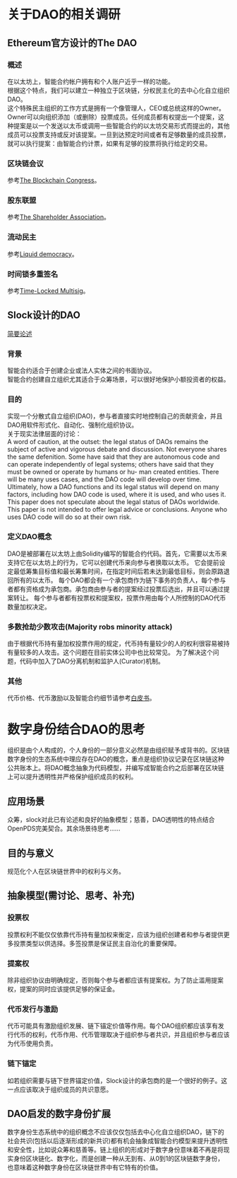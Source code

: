 # 关于DAO的相关调研
## Ethereum官方设计的The DAO
### 概述
在以太坊上，智能合约帐户拥有和个人账户近乎一样的功能。  
根据这个特点，我们可以建立一种独立于区块链，分权民主化的去中心化自立组织DAO。  
这个特殊民主组织的工作方式是拥有一个像管理人，CEO或总统这样的Owner。Owner可以向组织添加（或删除）投票成员。任何成员都有权提出一个提案，这种提案是以一个发送以太币或调用一些智能合约的以太坊交易形式而提出的，其他成员可以投票支持或反对该提案。一旦到达预定时间或者有足够数量的成员投票，就可以执行提案：由智能合约计票，如果有足够的投票将执行给定的交易。
### 区块链会议
参考[The Blockchain Congress](https://www.ethereum.org/dao#the-blockchain-congress)。
### 股东联盟
参考[The Shareholder Association](https://www.ethereum.org/dao#the-shareholder-association)。
### 流动民主
参考[Liquid democracy](https://www.ethereum.org/dao#liquid-democracy)。
### 时间锁多重签名
参考[Time-Locked Multisig](https://www.ethereum.org/dao#time-locked-multisig)。
## Slock设计的DAO
[简要论述](https://blog.slock.it/a-primer-to-the-decentralized-autonomous-organization-dao-69fb125bd3cd)
### 背景
智能合约适合于创建企业或法人实体之间的书面协议。  
智能合约创建自立组织尤其适合于众筹场景，可以很好地保护小额投资者的权益。  
### 目的
实现一个分散式自立组织(DAO)，参与者直接实时地控制自己的贡献资金，并且DAO用软件形式化、自动化、强制化组织协议。  
关于现实法律层面的讨论：  
A word of caution, at the outset: the legal status of
DAOs remains the subject of active and vigorous debate
and discussion. Not everyone shares the same defenition.
Some have said that they are autonomous code and can
operate independently of legal systems; others have said
that they must be owned or operate by humans or hu-
man created entities. There will be many uses cases, and
the DAO code will develop over time. Ultimately, how a
DAO functions and its legal status will depend on many
factors, including how DAO code is used, where it is used,
and who uses it. This paper does not speculate about
the legal status of DAOs worldwide. This paper is not
intended to offer legal advice or conclusions. Anyone who
uses DAO code will do so at their own risk.
### 定义DAO概念
DAO是被部署在以太坊上由Solidity编写的智能合约代码。首先，它需要以太币来支持它在以太坊上的行为，它可以创建代币来向参与者换取以太币。
它会提前设定最低筹集目标值和最长筹集时间，在指定时间后若未达到最低目标，则会原路退回所有的以太币。
每个DAO都会有一个承包商作为链下事务的负责人，每个参与者都有资格成为承包商。承包商由参与者的提案经过投票后选出，并且可以通过提案转让。
每个参与者都有投票权和提案权，投票作用由每个人所控制的DAO代币数量加权决定。
### 多数抢劫少数攻击(Majority robs minority attack)
由于根据代币持有量加权投票作用的规定，代币持有量较少的人的权利很容易被持有量较多的人攻击。这个问题在目前实体公司中也比较常见。
为了解决这个问题，代码中加入了DAO分离机制和监护人(Curator)机制。
### 其他
代币价格、代币激励以及智能合约细节请参考[白皮书](https://download.slock.it/public/DAO/WhitePaper.pdf)。

# 数字身份结合DAO的思考
组织是由个人构成的，个人身份的一部分意义必然是由组织赋予或背书的。区块链数字身份的生态系统中理应存在DAO的概念，重点是组织协议记录在区块链这种公共账本上。将DAO概念抽象为代码模型，并编写成智能合约之后部署在区块链上可以提升透明性并严格保护组织成员的权利。
## 应用场景
众筹，slock对此已有论述和良好的抽象模型；慈善，DAO透明性的特点结合OpenPDS完美契合。其余场景待思考......
## 目的与意义
规范化个人在区块链世界中的权利与义务。
## 抽象模型(需讨论、思考、补充)
### 投票权
投票权利不能仅仅依靠代币持有量加权来衡定，应该为组织创建者和参与者提供更多投票类型以供选择。多签投票是保证民主自治化的重要保障。
### 提案权
除非组织协议由明确规定，否则每个参与者都应该有提案权。为了防止滥用提案权，提案的同时应该提供足够的保证金。
### 代币发行与激励
代币可能具有激励组织发展、链下锚定价值等作用。每个DAO组织都应该享有发行代币的权利，代币作用、代币管理取决于组织参与者共识，并且组织参与者应该为代币使用负责。
### 链下锚定
如若组织需要与链下世界锚定价值，Slock设计的承包商的是一个很好的例子。这一点应该取决于组织成员的共识意愿。
## DAO启发的数字身份扩展
数字身份生态系统中的组织概念不应该仅仅包括去中心化自立组织DAO，链下的社会共识(包括以后逐渐形成的新共识)都有机会抽象成智能合约模型来提升透明性和安全性，比如说众筹和慈善等。链上组织的形成对于数字身份意味着不再是将现实身份区块链化、数字化，而是创建一种从无到有、从0到1的区块链数字身份，也意味着这种数字身份在区块链世界中有它特有的价值。